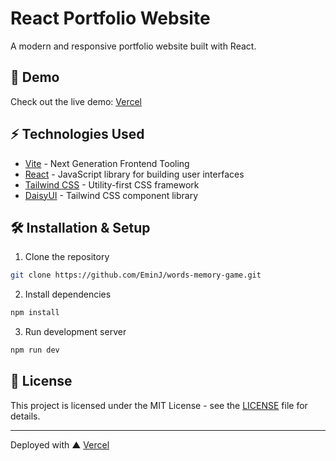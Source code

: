 # React Portfolio Website

A modern and responsive portfolio website built with React.

## 🚀 Demo

Check out the live demo: [Vercel](https://words-memory-game-seven.vercel.app)

## ⚡ Technologies Used

- [Vite](https://vitejs.dev/) - Next Generation Frontend Tooling
- [React](https://reactjs.org/) - JavaScript library for building user interfaces
- [Tailwind CSS](https://tailwindcss.com/) - Utility-first CSS framework
- [DaisyUI](https://daisyui.com/) - Tailwind CSS component library

## 🛠️ Installation & Setup

1. Clone the repository
```bash
git clone https://github.com/EminJ/words-memory-game.git
```

2. Install dependencies
```bash
npm install
```

3. Run development server
```bash
npm run dev
```

## 📝 License

This project is licensed under the MIT License - see the [LICENSE](LICENSE) file for details.

---

Deployed with ▲ [Vercel](https://vercel.com)
```